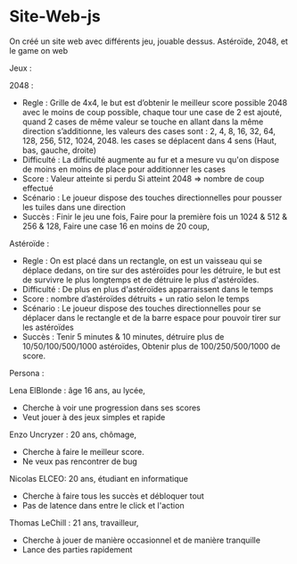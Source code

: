 # Site-Web-js
On créé un site web avec différents jeu, jouable dessus.
Astéroïde, 2048, et le game on web


Jeux : 

2048 : 
 - Regle : Grille de 4x4, le but est d’obtenir le meilleur score possible 2048 avec le moins de coup possible, chaque tour une case de 2 est ajouté, quand 2 cases de même valeur se touche en allant dans la même direction s’additionne, les valeurs des cases sont : 2, 4, 8, 16, 32, 64, 128, 256, 512, 1024, 2048. les cases se déplacent dans 4 sens (Haut, bas, gauche, droite)
 - Difficulté : La difficulté augmente au fur et a mesure vu qu'on dispose de moins en moins de place pour additionner les cases
 - Score : Valeur atteinte si perdu Si atteint 2048 => nombre de coup effectué
 - Scénario : Le joueur dispose des touches directionnelles pour pousser les tuiles dans une direction
 - Succès : Finir le jeu une fois, Faire pour la première fois un 1024 & 512 & 256 & 128, Faire une case 16 en moins de 20 coup, 

Astéroïde : 
 - Regle : On est placé dans un rectangle, on est un vaisseau qui se déplace dedans, on tire sur des astéroïdes pour les détruire, le but est de survivre le plus longtemps et de détruire le plus d'astéroïdes.
 - Difficulté : De plus en plus d'astéroïdes apparraissent dans le temps
 - Score : nombre d’astéroïdes détruits + un ratio selon le temps
 - Scénario : Le joueur dispose des touches directionnelles pour se déplacer dans le rectangle et de la barre espace pour pouvoir tirer sur les astéroïdes
 - Succès : Tenir 5 minutes & 10 minutes, détruire plus de 10/50/100/500/1000 astéroïdes, Obtenir plus de 100/250/500/1000 de score. 


Persona : 

Lena ElBlonde : âge 16 ans, au lycée, 
 - Cherche à voir une progression dans ses scores
 - Veut jouer à des jeux simples et rapide 
 
Enzo Uncryzer : 20 ans, chômage, 
 - Cherche à faire le meilleur score.
 - Ne veux pas rencontrer de bug 


Nicolas ELCEO: 20 ans, étudiant en informatique 
 - Cherche à faire tous les succès et débloquer tout 
 - Pas de latence dans entre le click et l'action

Thomas LeChill : 21 ans, travailleur, 
 - Cherche à jouer de manière occasionnel et de manière tranquille
 - Lance des parties rapidement
